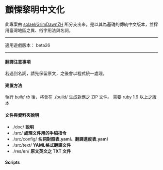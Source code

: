 顫慄黎明中文化
======

此專案由 [solael/GrimDawnZH](https://github.com/solael/GrimDawnZH) 所分支出來，是以其為基礎的傳統中文版本，並採用臺灣地區之異、俗字用法與名詞。

******

適用遊戲版本： beta26

******
#### 翻譯注意事項
若遇到名詞，請先保留原文，之後會以程式統一處理。

#### 建置方法
執行 *build.rb* 後，將會在 ./build/ 生成對應之 ZIP 文件。
需要 ruby 1.9 以上之版本

#### 文件與資料夾說明
+ ./doc/ __說明__
+ ./src/ __處理文件用的手稿指令__
+ ./src/config/ __名詞對照表.yaml、翻譯進度表.yaml__
+ ./src/text/ __YAML格式翻譯文件__
+ ./res/en/ __原文英文之 TXT 文件__


#### Scripts

